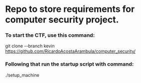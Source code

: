 # Repo to store requirements for computer security project. 

### To start the CTF, use this command:
git clone --branch kevin https://github.com/RicardoAcostaArambula/computer_security/

### Following that run the startup script with command:
./setup_machine
